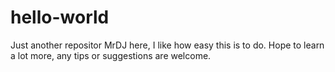 # hello-world
Just another repositor
MrDJ here, I like how easy this is to do. Hope to learn a lot more, any tips or suggestions are welcome.

